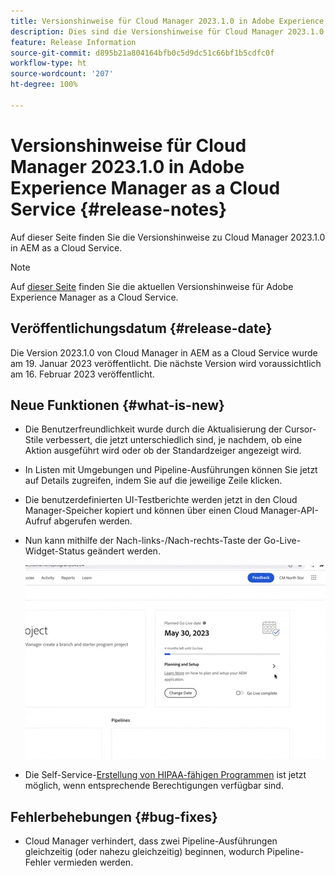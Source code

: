 ```yaml
---
title: Versionshinweise für Cloud Manager 2023.1.0 in Adobe Experience Manager as a Cloud Service
description: Dies sind die Versionshinweise für Cloud Manager 2023.1.0 in AEM as a Cloud Service.
feature: Release Information
source-git-commit: d895b21a804164bfb0c5d9dc51c66bf1b5cdfc0f
workflow-type: ht
source-wordcount: '207'
ht-degree: 100%

---
```



# Versionshinweise für Cloud Manager 2023.1.0 in Adobe Experience Manager as a Cloud Service {#release-notes}

Auf dieser Seite finden Sie die Versionshinweise zu Cloud Manager 2023.1.0 in AEM as a Cloud Service.

>[!NOTE]
>
>Auf [dieser Seite](/help/release-notes/release-notes-cloud/release-notes-current.md) finden Sie die aktuellen Versionshinweise für Adobe Experience Manager as a Cloud Service.

## Veröffentlichungsdatum {#release-date}

Die Version 2023.1.0 von Cloud Manager in AEM as a Cloud Service wurde am 19. Januar 2023 veröffentlicht. Die nächste Version wird voraussichtlich am 16. Februar 2023 veröffentlicht.

## Neue Funktionen {#what-is-new}

* Die Benutzerfreundlichkeit wurde durch die Aktualisierung der Cursor-Stile verbessert, die jetzt unterschiedlich sind, je nachdem, ob eine Aktion ausgeführt wird oder ob der Standardzeiger angezeigt wird.

* In Listen mit Umgebungen und Pipeline-Ausführungen können Sie jetzt auf Details zugreifen, indem Sie auf die jeweilige Zeile klicken.

* Die benutzerdefinierten UI-Testberichte werden jetzt in den Cloud Manager-Speicher kopiert und können über einen Cloud Manager-API-Aufruf abgerufen werden.

* Nun kann mithilfe der Nach-links-/Nach-rechts-Taste der Go-Live-Widget-Status geändert werden.

   ![Go-Live-Widget-Übergänge](/help/implementing/cloud-manager/release-notes/assets/go-live-transitions.gif)

* Die Self-Service-[Erstellung von HIPAA-fähigen Programmen](/help/implementing/cloud-manager/getting-access-to-aem-in-cloud/creating-production-programs.md) ist jetzt möglich, wenn entsprechende Berechtigungen verfügbar sind.

## Fehlerbehebungen {#bug-fixes}

* Cloud Manager verhindert, dass zwei Pipeline-Ausführungen gleichzeitig (oder nahezu gleichzeitig) beginnen, wodurch Pipeline-Fehler vermieden werden.
